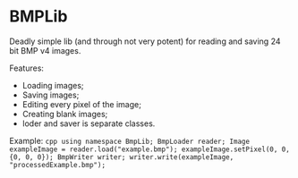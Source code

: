 # BMPLib
Deadly simple lib (and through not very potent) for reading and saving 24 bit BMP v4 images.

Features:
* Loading images;
* Saving images;
* Editing every pixel of the image;
* Creating blank images;
* loder and saver is separate classes.

Example:
`cpp
using namespace BmpLib;
BmpLoader reader;
Image exampleImage = reader.load("example.bmp");
exampleImage.setPixel(0, 0, {0, 0, 0});
BmpWriter writer;
writer.write(exampleImage, "processedExample.bmp");
`